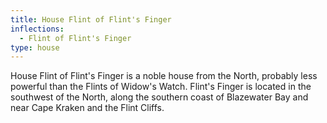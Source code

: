 ```yaml
---
title: House Flint of Flint's Finger
inflections:
  - Flint of Flint's Finger
type: house
---
```


House Flint of Flint's Finger is a noble house from the North, probably less powerful than the Flints of Widow's Watch. Flint's Finger is located in the southwest of the North, along the southern coast of Blazewater Bay and near Cape Kraken and the Flint Cliffs.